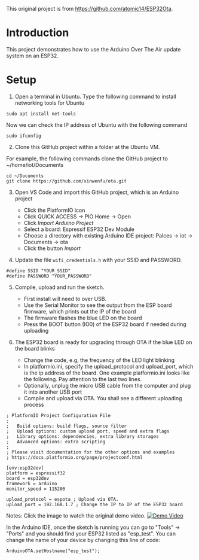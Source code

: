 This original project is from https://github.com/atomic14/ESP32Ota.

# Introduction

This project demonstrates how to use the Arduino Over The Air update system on an ESP32.


# Setup

1. Open a terminal in Ubuntu. Type the following command to install networking tools for Ubuntu
```
sudo apt install net-tools
```
Now we can check the IP address of Ubuntu with the following command
```
sudo ifconfig
```

2. Clone this GitHub project within a folder at the Ubuntu VM.

For example, the following commands clone the GitHub project to ~/home/iot/Documents

```
cd ~/Documents
git clone https://github.com/xinwenfu/ota.git
```

3. Open VS Code and import this GitHub project, which is an Arduino project
   - Click the PlatformIO icon
   - Click QUICK ACCESS -> PIO Home -> Open
   - Click *Import Arduino Project*
   - Select a board: Espressif ESP32 Dev Module
   - Choose a directory with existing Arduino IDE project: Palces -> iot -> Documents -> ota
   - Click the button *Import*

4. Update the file `wifi_credentials.h` with your SSID and PASSWORD.

```
#define SSID "YOUR_SSID"
#define PASSWORD "YOUR_PASSWORD"
```

5. Compile, upload and run the sketch.
   - First install will need to over USB.
   - Use the Serial Monitor to see the output from the ESP board firmware, which prints out the IP of the board
   - The firmware flashes the blue LED on the board
   - Press the BOOT button (IO0) of the ESP32 board if needed during uploading

6. The ESP32 board is ready for upgrading through OTA if the blue LED on the board blinks
   - Change the code, e.g, the frequency of the LED light blinking
   - In platformio.ini, specify the upload_protocol and upload_port, which is the ip address of the board. One example platformio.ini looks like the following. Pay attention to the last two lines.
   - Optionally, unplug the micro USB cable from the computer and plug it into another USB port 
   - Compile and upload via OTA. You shall see a different uploading process 

```
; PlatformIO Project Configuration File
;
;   Build options: build flags, source filter
;   Upload options: custom upload port, speed and extra flags
;   Library options: dependencies, extra library storages
;   Advanced options: extra scripting
;
; Please visit documentation for the other options and examples
; https://docs.platformio.org/page/projectconf.html

[env:esp32dev]
platform = espressif32
board = esp32dev
framework = arduino
monitor_speed = 115200

upload_protocol = espota ; Upload via OTA. 
upload_port = 192.168.1.7 ; Change the IP to IP of the ESP32 board
```

Notes:
Click the image to watch the original demo video.
[![Demo Video](https://img.youtube.com/vi/_bMsrxiyuHs/0.jpg)](https://www.youtube.com/watch?v=_bMsrxiyuHs)

In the Arduino IDE, once the sketch is running you can go to "Tools" -> "Ports" and you should find your ESP32 listed as "esp_test". You can change the name of your device by changing this line of code:
```
ArduinoOTA.setHostname("esp_test");
```

